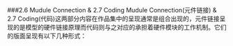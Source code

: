 ###2.6 Mudule Connection & 2.7 Coding
Mudule Connection(元件链接) & 2.7 Coding(代码)这两部分内容在作品集中的呈现通常是组合出现的，元件链接呈现的是模型的硬件链接原理而代码则与之对应的承担着硬件模块的工作机制。它们的版面呈现有以下几种形式：